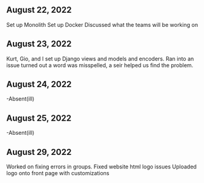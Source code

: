 ## August 22, 2022
Set up Monolith
Set up Docker
Discussed what the teams will be working on

## August 23, 2022
Kurt, Gio, and I set up Django views and models and encoders.
Ran into an issue turned out a word was misspelled, a seir helped us find the problem. 

## August 24, 2022
-Absent(ill)

## August 25, 2022
-Absent(ill)

## August 29, 2022
Worked on fixing errors in groups. 
Fixed website html logo issues
Uploaded logo onto front page with customizations 
